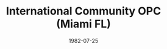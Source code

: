 ---
date: &id001 1982-07-25
end_date: null
location:
  address: null
  city: Miami
  state: FL
minister:
- end: 1987-01-01
  name: David Seivright
  start: 1984-01-01
  type: pastor
- end: 1986-01-01
  name: Louis Kickasola
  start: 1984-01-01
  type: Associate Pastor
ministers:
- David Seivright
- Louis Kickasola
name: International Community OPC
names:
- end: 1987-09-12
  name: International Community OPC
  start: 1982-07-25
origination_date: *id001
raw_data: "FLORIDA Miami\nInternational Community OPC  (July 25, 1982\u2013September\
  \ 12, 1987)\n(withdrew to the Presbyterian Church in America, 1987)\nPastor: David\
  \ Seivright, 1984\u201387\nAssoc. Pastor: Louis Kickasola, 1984\u201386"
received_from: MISSING
states:
- FL
status:
  active: false
  end_date: 1987-09-12
  reason: withdrawal
  received_from: null
  withdrawal_to: Presbyterian Church in America
title: International Community OPC (Miami FL)

---